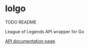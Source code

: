 # lolgo
TODO README  

League of Legends API wrapper for Go

[API documentation page](https://developer.riotgames.com/api/methods).
